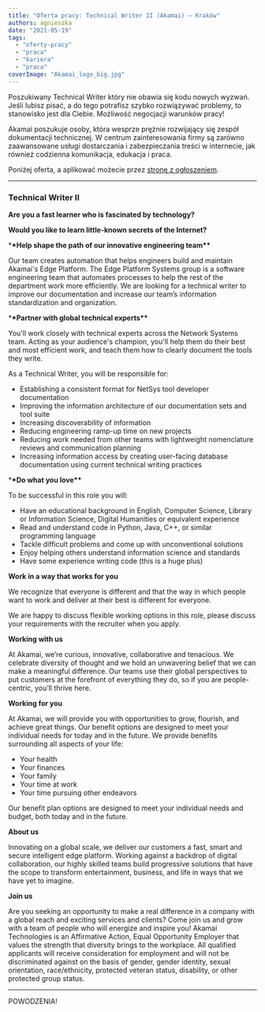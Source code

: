 ```yaml
---
title: "Oferta pracy: Technical Writer II (Akamai) – Kraków"
authors: agnieszka
date: "2021-05-19"
tags:
  - "oferty-pracy"
  - "praca"
  - "kariera"
  - "praca"
coverImage: "Akamai_logo_big.jpg"
---
```


Poszukiwany Technical Writer który nie obawia się kodu nowych wyzwań. Jeśli
lubisz pisać, a do tego potrafisz szybko rozwiązywać problemy, to stanowisko
jest dla Ciebie. Możliwość negocjacji warunków pracy!

<!--truncate-->

Akamai poszukuje osoby, która wesprze prężnie rozwijający się zespół
dokumentacji technicznej. W centrum zainteresowania firmy są zarówno
zaawansowane usługi dostarczania i zabezpieczania treści w internecie, jak
również codzienna komunikacja, edukacja i praca.

Poniżej oferta, a aplikować możecie
przez [stronę z ogłoszeniem](https://akamaicareers.inflightcloud.com/jobdetails/aka_ext/023399?section=aka_ext&job=023399).

---

### Technical Writer II

**Are you a fast learner who is fascinated by technology?**

**Would you like to learn little-known secrets of the Internet?**

\***\*Help shape the path of our innovative engineering team\*\***

Our team creates automation that helps engineers build and maintain Akamai's
Edge Platform. The Edge Platform Systems group is a software engineering team
that automates processes to help the rest of the department work more
efficiently. We are looking for a technical writer to improve our documentation
and increase our team’s information standardization and organization.

\***\*Partner with global technical experts\*\***

You'll work closely with technical experts across the Network Systems team.
Acting as your audience's champion, you'll help them do their best and most
efficient work, and teach them how to clearly document the tools they write.

As a Technical Writer, you will be responsible for:

- Establishing a consistent format for NetSys tool developer documentation
- Improving the information architecture of our documentation sets and tool
  suite
- Increasing discoverability of information
- Reducing engineering ramp-up time on new projects
- Reducing work needed from other teams with lightweight nomenclature reviews
  and communication planning
- Increasing information access by creating user-facing database documentation
  using current technical writing practices

\***\*Do what you love\*\***

To be successful in this role you will:

- Have an educational background in English, Computer Science, Library or
  Information Science, Digital Humanities or equivalent experience
- Read and understand code in Python, Java, C++, or similar programming language
- Tackle difficult problems and come up with unconventional solutions
- Enjoy helping others understand information science and standards
- Have some experience writing code (this is a huge plus)

**Work in a way that works for you**

We recognize that everyone is different and that the way in which people want to
work and deliver at their best is different for everyone.

We are happy to discuss flexible working options in this role, please discuss
your requirements with the recruiter when you apply.

**Working with us**

At Akamai, we’re curious, innovative, collaborative and tenacious. We celebrate
diversity of thought and we hold an unwavering belief that we can make a
meaningful difference. Our teams use their global perspectives to put customers
at the forefront of everything they do, so if you are people-centric, you’ll
thrive here.

**Working for you**

At Akamai, we will provide you with opportunities to grow, flourish, and achieve
great things. Our benefit options are designed to meet your individual needs for
today and in the future. We provide benefits surrounding all aspects of your
life:

- Your health
- Your finances
- Your family
- Your time at work
- Your time pursuing other endeavors

Our benefit plan options are designed to meet your individual needs and budget,
both today and in the future.

**About us**

Innovating on a global scale, we deliver our customers a fast, smart and secure
intelligent edge platform. Working against a backdrop of digital collaboration,
our highly skilled teams build progressive solutions that have the scope to
transform entertainment, business, and life in ways that we have yet to imagine.

**Join us**

Are you seeking an opportunity to make a real difference in a company with a
global reach and exciting services and clients? Come join us and grow with a
team of people who will energize and inspire you! Akamai Technologies is an
Affirmative Action, Equal Opportunity Employer that values the strength that
diversity brings to the workplace. All qualified applicants will receive
consideration for employment and will not be discriminated against on the basis
of gender, gender identity, sexual orientation, race/ethnicity, protected
veteran status, disability, or other protected group status.

---

POWODZENIA!
